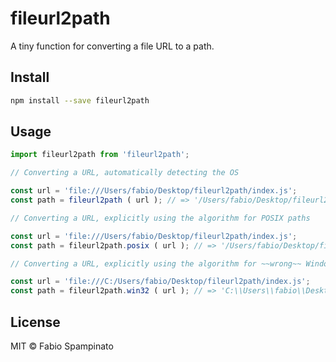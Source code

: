 # fileurl2path

A tiny function for converting a file URL to a path.

## Install

```sh
npm install --save fileurl2path
```

## Usage

```ts
import fileurl2path from 'fileurl2path';

// Converting a URL, automatically detecting the OS

const url = 'file:///Users/fabio/Desktop/fileurl2path/index.js';
const path = fileurl2path ( url ); // => '/Users/fabio/Desktop/fileurl2path/index.js'

// Converting a URL, explicitly using the algorithm for POSIX paths

const url = 'file:///Users/fabio/Desktop/fileurl2path/index.js';
const path = fileurl2path.posix ( url ); // => '/Users/fabio/Desktop/fileurl2path/index.js'

// Converting a URL, explicitly using the algorithm for ~~wrong~~ Windows paths

const url = 'file:///C:/Users/fabio/Desktop/fileurl2path/index.js';
const path = fileurl2path.win32 ( url ); // => 'C:\\Users\\fabio\\Desktop\\fileurl2path\\index.js'
```

## License

MIT © Fabio Spampinato
